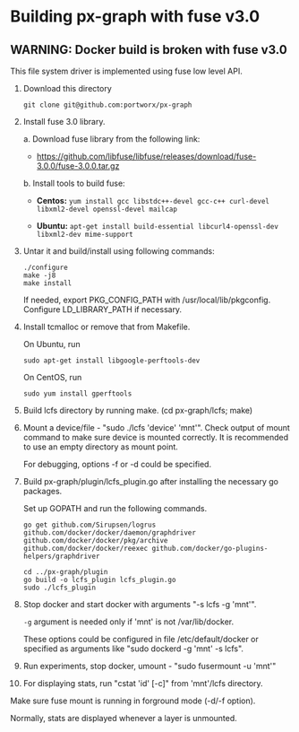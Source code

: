 # Building px-graph with fuse v3.0
## WARNING: Docker build is broken with fuse v3.0

This file system driver is implemented using fuse low level API.

1. Download this directory

    ```
    git clone git@github.com:portworx/px-graph
    ```

2. Install fuse 3.0 library.

   a.  Download fuse library from the following link:

   *  https://github.com/libfuse/libfuse/releases/download/fuse-3.0.0/fuse-3.0.0.tar.gz

   b.  Install tools to build fuse:

   * **Centos:** 
     `yum install gcc libstdc++-devel gcc-c++ curl-devel libxml2-devel openssl-devel mailcap`

   * **Ubuntu:**
     `apt-get install build-essential libcurl4-openssl-dev libxml2-dev mime-support`

3. Untar it and build/install using following commands:

    ```
    ./configure
    make -j8
    make install
    ```

   If needed, export PKG_CONFIG_PATH with /usr/local/lib/pkgconfig. Configure LD_LIBRARY_PATH if necessary.

4. Install tcmalloc or remove that from Makefile.

    On Ubuntu, run 

    ```
    sudo apt-get install libgoogle-perftools-dev
    ```

    On CentOS, run

    ```
    sudo yum install gperftools
    ```

5. Build lcfs directory by running make. (cd px-graph/lcfs; make)

6. Mount a device/file - "sudo ./lcfs 'device' 'mnt'". Check output of mount
   command to make sure device is mounted correctly.  It is recommended to use
   an empty directory as mount point.

    For debugging, options -f or -d could be specified.

7. Build px-graph/plugin/lcfs_plugin.go after installing the necessary go packages.

    Set up GOPATH and run the following commands.

    ```
    go get github.com/Sirupsen/logrus github.com/docker/docker/daemon/graphdriver github.com/docker/docker/pkg/archive github.com/docker/docker/reexec github.com/docker/go-plugins-helpers/graphdriver

    cd ../px-graph/plugin
    go build -o lcfs_plugin lcfs_plugin.go
    sudo ./lcfs_plugin
    ```

8. Stop docker and start docker with arguments "-s lcfs -g 'mnt'".

    `-g` argument is needed only if 'mnt' is not /var/lib/docker.

    These options could be configured in file /etc/default/docker or specified as arguments like "sudo dockerd -g 'mnt' -s lcfs".

9. Run experiments, stop docker, umount - "sudo fusermount -u 'mnt'"

10. For displaying stats, run "cstat 'id' [-c]" from 'mnt'/lcfs directory.

   Make sure fuse mount is running in forground mode (-d/-f option).

   Normally, stats are displayed whenever a layer is unmounted.
